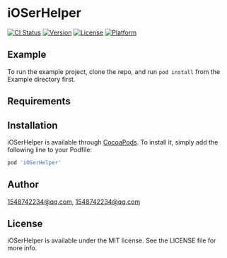 # iOSerHelper

[![CI Status](https://img.shields.io/travis/1548742234@qq.com/iOSerHelper.svg?style=flat)](https://travis-ci.org/1548742234@qq.com/iOSerHelper)
[![Version](https://img.shields.io/cocoapods/v/iOSerHelper.svg?style=flat)](https://cocoapods.org/pods/iOSerHelper)
[![License](https://img.shields.io/cocoapods/l/iOSerHelper.svg?style=flat)](https://cocoapods.org/pods/iOSerHelper)
[![Platform](https://img.shields.io/cocoapods/p/iOSerHelper.svg?style=flat)](https://cocoapods.org/pods/iOSerHelper)

## Example

To run the example project, clone the repo, and run `pod install` from the Example directory first.

## Requirements

## Installation

iOSerHelper is available through [CocoaPods](https://cocoapods.org). To install
it, simply add the following line to your Podfile:

```ruby
pod 'iOSerHelper'
```

## Author

1548742234@qq.com, 1548742234@qq.com

## License

iOSerHelper is available under the MIT license. See the LICENSE file for more info.
